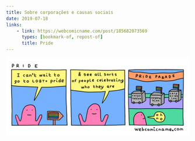 ```yaml
---
title: Sobre corporações e causas sociais
date: 2019-07-18
links:
    - link: https://webcomicname.com/post/185682073569
      types: [bookmark-of, repost-of]
      title: Pride
---
```


[![Tirinha chamada 'Pride'](assets/tirinha.png)](https://webcomicname.com/post/185682073569)
